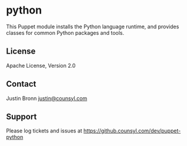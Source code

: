 python
======

This Puppet module installs the Python language runtime, and provides classes
for common Python packages and tools.

License
-------

Apache License, Version 2.0

Contact
-------

Justin Bronn <justin@counsyl.com>

Support
-------

Please log tickets and issues at https://github.counsyl.com/dev/puppet-python
